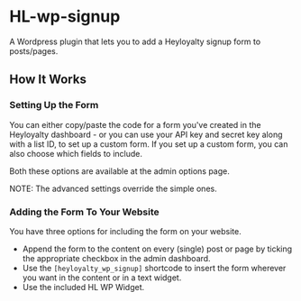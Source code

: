 # HL-wp-signup
A Wordpress plugin that lets you to add a Heyloyalty signup form to posts/pages.

## How It Works

### Setting Up the Form
You can either copy/paste the code for a form you've created in the Heyloyalty dashboard - or you can use your API key and secret key along with a list ID, to set up a custom form. If you set up a custom form, you can also choose which fields to include.

Both these options are available at the admin options page.

NOTE: The advanced settings override the simple ones.

### Adding the Form To Your Website
You have three options for including the form on your website.

* Append the form to the content on every (single) post or page by ticking the appropriate checkbox in the admin dashboard.
* Use the `[heyloyalty_wp_signup]` shortcode to insert the form wherever you want in the content or in a text widget.
* Use the included HL WP Widget.
